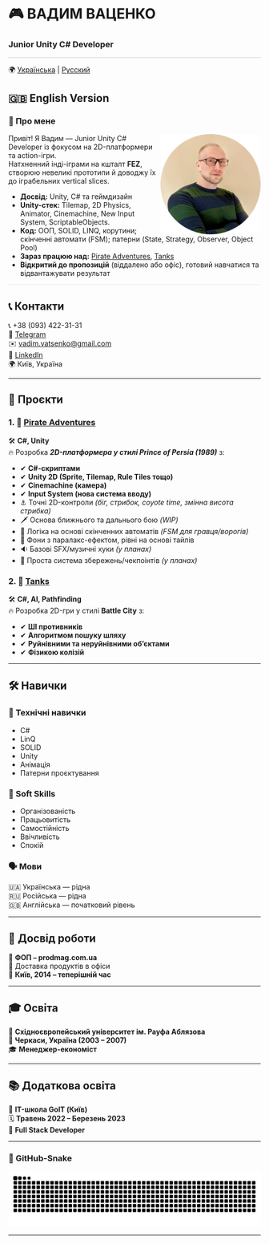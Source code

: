 # 🎮 ВАДИМ ВАЦЕНКО  

### **Junior Unity C# Developer**  
<hr style="height:1px; border:none; background-color:#ccc;" />

🌍 [Українська](README_UKR.md) | [Русский](README_RUS.md)  
## 🇬🇧 **English Version**  

### 📝 Про мене  
<img src="images/Avatar.png" width="200" align="right">

Привіт! Я Вадим — Junior Unity C# Developer із фокусом на 2D-платформери та action-ігри.  
Натхненний інді-іграми на кшталт **FEZ**, створюю невеликі прототипи й доводжу їх до іграбельних vertical slices.

- **Досвід:** Unity, C# та геймдизайн  
- **Unity-стек:** Tilemap, 2D Physics, Animator, Cinemachine, New Input System, ScriptableObjects.  
- **Код:** ООП, SOLID, LINQ, корутини; скінченні автомати (FSM); патерни (State, Strategy, Observer, Object Pool)  
- **Зараз працюю над:** [Pirate Adventures](https://github.com/vadimvatsenko/Pirate-Adventure-2D), [Tanks](https://github.com/vadimvatsenko/C_Charp_Tanks)  
- **Відкритий до пропозицій** (віддалено або офіс), готовий навчатися та відвантажувати результат

<hr style="height:1px; border:none; background-color:#e5e7eb;" />

## 📞 Контакти  
📞 +38 (093) 422-31-31  
💬 [Telegram](https://t.me/VadymVatsenko)  
✉️ [vadim.vatsenko@gmail.com](mailto:vadim.vatsenko@gmail.com)  
🔗 [LinkedIn](https://www.linkedin.com/in/vadym-vatsenko-667498242/)  
🌍 Київ, Україна  

---

## 🚀 Проєкти  

### 1. 🎯 [Pirate Adventures](https://github.com/vadimvatsenko/Pirate-Adventure-2D)  
🛠 **C#, Unity**  
🔥 Розробка ***2D-платформера у стилі Prince of Persia (1989)*** з:  
- ✔ **C#-скриптами**  
- ✔ **Unity 2D (Sprite, Tilemap, Rule Tiles тощо)**  
- ✔ **Cinemachine (камера)**  
- ✔ **Input System (нова система вводу)**  
- ⚓️ Точні 2D-контроли *(біг, стрибок, coyote time, змінна висота стрибка)*  
- 🗡️ Основа ближнього та дальнього бою *(WIP)*  
- 🧠 Логіка на основі скінченних автоматів *(FSM для гравця/ворогів)*  
- 🌆 Фони з паралакс-ефектом, рівні на основі тайлів  
- 🔉 Базові SFX/музичні хуки *(у планах)*  
- 💾 Проста система збережень/чекпоінтів *(у планах)*  

### 2. 🎯 [Tanks](https://github.com/vadimvatsenko/C_Charp_Tanks)  
🛠 **C#, AI, Pathfinding**  
🔥 Розробка 2D-гри у стилі **Battle City** з:  
- ✔ **ШІ противників**  
- ✔ **Алгоритмом пошуку шляху**  
- ✔ **Руйнівними та неруйнівними об’єктами**  
- ✔ **Фізикою колізій**  

---

## 🛠 Навички  

### 🎯 Технічні навички  
- C#  
- LinQ  
- SOLID  
- Unity  
- Анімація  
- Патерни проєктування  

### 🤝 Soft Skills  
- Організованість  
- Працьовитість  
- Самостійність  
- Ввічливість  
- Спокій  

### 🗣 Мови  
🇺🇦 Українська — рідна  
🇷🇺 Російська — рідна  
🇬🇧 Англійська — початковий рівень  

---

## 💼 Досвід роботи  
🛒 **ФОП – prodmag.com.ua**  
🚚 Доставка продуктів в офіси  
📍 **Київ, 2014 – теперішній час**  

---

## 🎓 Освіта  
🏫 **Східноєвропейський університет ім. Рауфа Аблязова**  
📍 **Черкаси, Україна (2003 – 2007)**  
🎓 **Менеджер-економіст**  

---

## 📚 Додаткова освіта  
🏫 **IT-школа GoIT (Київ)**  
🗓 **Травень 2022 – Березень 2023**  
📜 **Full Stack Developer**  

---

### 🐍 GitHub-Snake

<picture>
  <source media="(prefers-color-scheme: dark)" srcset="https://raw.githubusercontent.com/vadimvatsenko/vadimvatsenko/output/github-snake-dark.svg" />
  <source media="(prefers-color-scheme: light)" srcset="https://raw.githubusercontent.com/vadimvatsenko/vadimvatsenko/output/github-snake.svg" />
  <img alt="github snake animation" src="https://raw.githubusercontent.com/vadimvatsenko/vadimvatsenko/output/github-snake.svg" />
</picture>

---
